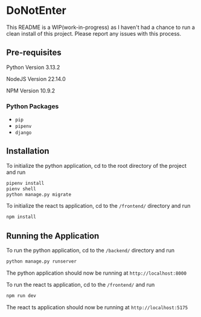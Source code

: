 # DoNotEnter

This README is a WIP(work-in-progress) as I haven't had a chance to run a clean install of this project. Please report any issues with this process.

## Pre-requisites
Python Version 3.13.2

NodeJS Version 22.14.0

NPM Version 10.9.2

### Python Packages
- `pip`
- `pipenv`
- `django`

## Installation
To initialize the python application, cd to the root directory of the project and run
```bash 
pipenv install
pienv shell
python manage.py migrate
```

To initialize the react ts application, cd to the `/frontend/` directory and run
```bash
npm install
```

## Running the Application
To run the python application, cd to the `/backend/` directory and run
```bash
python manage.py runserver
```
The python application should now be running at `http://localhost:8000`

To run the react ts application, cd to the `/frontend/` and run
```bash
npm run dev
```
The react ts application should now be running at `http://localhost:5175`